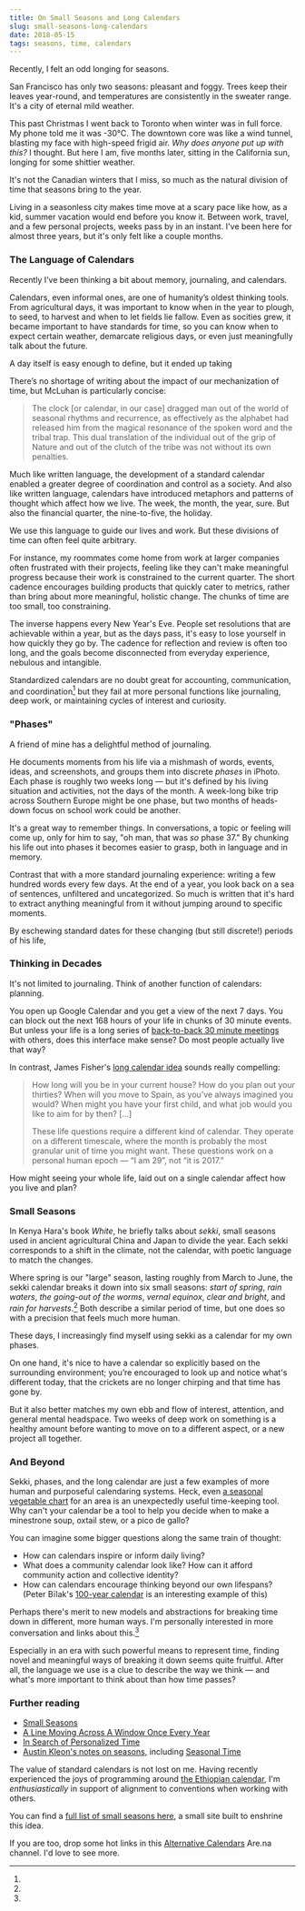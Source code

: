 ```yaml
---
title: On Small Seasons and Long Calendars
slug: small-seasons-long-calendars
date: 2018-05-15
tags: seasons, time, calendars
---
```


Recently, I felt an odd longing for seasons.

San Francisco has only two seasons: pleasant and foggy. Trees keep their leaves year-round, and temperatures are consistently in the sweater range. It's a city of eternal mild weather.

This past Christmas I went back to Toronto when winter was in full force. My phone told me it was -30°C. The downtown core was like a wind tunnel, blasting my face with high-speed frigid air. _Why does anyone put up with this?_ I thought. But here I am, five months later, sitting in the California sun, longing for some shittier weather.

It's not the Canadian winters that I miss, so much as the natural division of time that seasons bring to the year.

Living in a seasonless city makes time move at a scary pace like how, as a kid, summer vacation would end before you know it. Between work, travel, and a few personal projects, weeks pass by in an instant. I've been here for almost three years, but it's only felt like a couple months.

### The Language of Calendars

Recently I’ve been thinking a bit about memory, journaling, and calendars.

Calendars, even informal ones, are one of humanity’s oldest thinking tools. From agricultural days, it was important to know when in the year to plough, to seed, to harvest and when to let fields lie fallow. Even as socities grew, it became important to have standards for time, so you can know when to expect certain weather, demarcate religious days, or even just meaningfully talk about the future.

A day itself is easy enough to define, but it ended up taking

There’s no shortage of writing about the impact of our mechanization of time, but McLuhan is particularly concise:

> The clock [or calendar, in our case] dragged man out of the world of seasonal rhythms and recurrence, as effectively as the alphabet had released him from the magical resonance of the spoken word and the tribal trap. This dual translation of the individual out of the grip of Nature and out of the clutch of the tribe was not without its own penalties.

Much like written language, the development of a standard calendar enabled a greater degree of coordination and control as a society. And also like written language, calendars have introduced metaphors and patterns of thought which affect how we live. The week, the month, the year, sure. But also the financial quarter, the nine-to-five, the holiday.

We use this language to guide our lives and work. But these divisions of time can often feel quite arbitrary.

For instance, my roommates come home from work at larger companies often frustrated with their projects, feeling like they can't make meaningful progress because their work is constrained to the current quarter. The short cadence encourages building products that quickly cater to metrics, rather than bring about more meaningful, holistic change. The chunks of time are too small, too constraining.

The inverse happens every New Year's Eve. People set resolutions that are achievable within a year, but as the days pass, it's easy to lose yourself in how quickly they go by. The cadence for reflection and review is often too long, and the goals become disconnected from everyday experience, nebulous and intangible.

Standardized calendars are no doubt great for accounting, communication, and coordination[^1] but they fail at more personal functions like journaling, deep work, or maintaining cycles of interest and curiosity.

### "Phases"

A friend of mine has a delightful method of journaling.

He documents moments from his life via a mishmash of words, events, ideas, and screenshots, and groups them into discrete _phases_ in iPhoto. Each phase is roughly two weeks long — but it's defined by his living situation and activities, not the days of the month. A week-long bike trip across Southern Europe might be one phase, but two months of heads-down focus on school work could be another.

It's a great way to remember things. In conversations, a topic or feeling will come up, only for him to say, "oh man, that was _so_ phase 37." By chunking his life out into phases it becomes easier to grasp, both in language and in memory.

Contrast that with a more standard journaling experience: writing a few hundred words every few days. At the end of a year, you look back on a sea of sentences, unfiltered and uncategorized. So much is written that it's hard to extract anything meaningful from it without jumping around to specific moments.

By eschewing standard dates for these changing (but still discrete!) periods of his life,

### Thinking in Decades

It's not limited to journaling. Think of another function of calendars: planning.

You open up Google Calendar and you get a view of the next 7 days. You can block out the next 168 hours of your life in chunks of 30 minute events. But unless your life is a long series of [back-to-back 30 minute meetings](http://www.paulgraham.com/makersschedule.html) with others, does this interface make sense? Do most people actually live that way?

In contrast, James Fisher's [long calendar idea](https://jameshfisher.com/2017/06/06/long-calendar) sounds really compelling:

> How long will you be in your current house? How do you plan out your thirties? When will you move to Spain, as you’ve always imagined you would? When might you have your first child, and what job would you like to aim for by then? […]
>
> These life questions require a different kind of calendar. They operate on a different timescale, where the month is probably the most granular unit of time you might want. These questions work on a personal human epoch — “I am 29”, not “it is 2017.”

How might seeing your whole life, laid out on a single calendar affect how you live and plan?

### Small Seasons

In Kenya Hara's book _White_, he briefly talks about _sekki_, small seasons used in ancient agricultural China and Japan to divide the year. Each sekki corresponds to a shift in the climate, not the calendar, with poetic language to match the changes.

Where spring is our "large" season, lasting roughly from March to June, the sekki calendar breaks it down into six small seasons: _start of spring_, _rain waters_, _the going-out of the worms_, _vernal equinox_, _clear and bright_, and _rain for harvests_.[^2] Both describe a similar period of time, but one does so with a precision that feels much more human.

These days, I increasingly find myself using sekki as a calendar for my own phases.

On one hand, it's nice to have a calendar so explicitly based on the surrounding environment; you’re encouraged to look up and notice what's different today, that the crickets are no longer chirping and that time has gone by.

But it also better matches my own ebb and flow of interest, attention, and general mental headspace. Two weeks of deep work on something is a healthy amount before wanting to move on to a different aspect, or a new project all together.

### And Beyond

Sekki, phases, and the long calendar are just a few examples of more human and purposeful calendaring systems. Heck, even [a seasonal vegetable chart](https://cuesa.org/eat-seasonally/charts/vegetables) for an area is an unexpectedly useful time-keeping tool. Why can't your calendar be a tool to help you decide when to make a minestrone soup, oxtail stew, or a pico de gallo?

You can imagine some bigger questions along the same train of thought:

- How can calendars inspire or inform daily living?
- What does a community calendar look like? How can it afford community action and collective identity?
- How can calendars encourage thinking beyond our own lifespans? (Peter Bïlak's [100-year calendar](https://www.typotheque.com/posters/the_100-year_calendar) is an interesting example of this)

Perhaps there's merit to new models and abstractions for breaking time down in different, more human ways. I'm personally interested in more conversation and links about this.[^3]

Especially in an era with such powerful means to represent time, finding novel and meaningful ways of breaking it down seems quite fruitful. After all, the language we use is a clue to describe the way we think — and what's more important to think about than how time passes?

### Further reading

- [Small Seasons](https://smallseasons.guide/)
- [A Line Moving Across A Window Once Every Year](https://a-line-moving-across-a-window-once-every-year.com/)
- [In Search of Personalized Time](http://i-s-o-p-t.com/)
- [Austin Kleon's notes on seasons](https://austinkleon.com/tag/seasons/), including [Seasonal Time](https://austinkleon.com/2017/10/02/seasonal-time/)

[^1]:

  The value of standard calendars is not lost on me. Having recently experienced the joys of programming around [the Ethiopian calendar](https://en.wikipedia.org/wiki/Ethiopian_calendar), I'm _enthusiastically_ in support of alignment to conventions when working with others.

[^2]:

  You can find a [full list of small seasons here](https://smallseasons.guide), a small site built to enshrine this idea.

[^3]:

  If you are too, drop some hot links in this [Alternative Calendars](https://www.are.na/ross-zurowski/alternative-calendars) Are.na channel. I'd love to see more.

